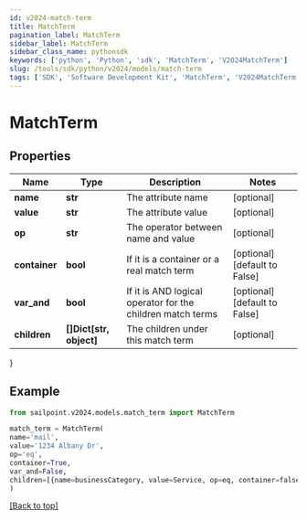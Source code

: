 ```yaml
---
id: v2024-match-term
title: MatchTerm
pagination_label: MatchTerm
sidebar_label: MatchTerm
sidebar_class_name: pythonsdk
keywords: ['python', 'Python', 'sdk', 'MatchTerm', 'V2024MatchTerm']
slug: /tools/sdk/python/v2024/models/match-term
tags: ['SDK', 'Software Development Kit', 'MatchTerm', 'V2024MatchTerm']
---
```


# MatchTerm

## Properties

| Name | Type | Description | Notes |
| --- | --- | --- | --- |
| **name** | **str** | The attribute name | [optional] |
| **value** | **str** | The attribute value | [optional] |
| **op** | **str** | The operator between name and value | [optional] |
| **container** | **bool** | If it is a container or a real match term | [optional] [default to False] |
| **var_and** | **bool** | If it is AND logical operator for the children match terms | [optional] [default to False] |
| **children** | **[]Dict[str, object]** | The children under this match term | [optional] |

}

## Example

```python
from sailpoint.v2024.models.match_term import MatchTerm

match_term = MatchTerm(
name='mail',
value='1234 Albany Dr',
op='eq',
container=True,
var_and=False,
children=[{name=businessCategory, value=Service, op=eq, container=false, and=false, children=null}]
)

```

[[Back to top]](#)
